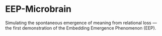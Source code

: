 # EEP-Microbrain
Simulating the spontaneous emergence of meaning from relational loss — the first demonstration of the Embedding Emergence Phenomenon (EEP).
